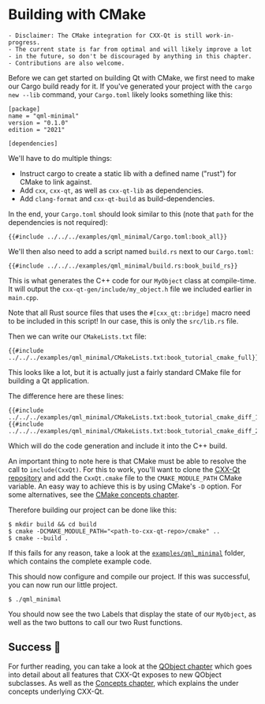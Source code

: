 <!--
SPDX-FileCopyrightText: 2022 Klarälvdalens Datakonsult AB, a KDAB Group company <info@kdab.com>
SPDX-FileContributor: Leon Matthes <leon.matthes@kdab.com>

SPDX-License-Identifier: MIT OR Apache-2.0
-->

# Building with CMake

```diff,ignore
- Disclaimer: The CMake integration for CXX-Qt is still work-in-progress.
- The current state is far from optimal and will likely improve a lot
- in the future, so don't be discouraged by anything in this chapter.
- Contributions are also welcome.
```

Before we can get started on building Qt with CMake, we first need to make our Cargo build ready for it.
If you've generated your project with the `cargo new --lib` command, your `Cargo.toml` likely looks something like this:
```toml,ignore
[package]
name = "qml-minimal"
version = "0.1.0"
edition = "2021"

[dependencies]
```

We'll have to do multiple things:
- Instruct cargo to create a static lib with a defined name ("rust") for CMake to link against.
- Add `cxx`, `cxx-qt`, as well as `cxx-qt-lib` as dependencies.
- Add `clang-format` and `cxx-qt-build` as build-dependencies.

In the end, your `Cargo.toml` should look similar to this (note that `path` for the dependencies is not required):
```toml,ignore
{{#include ../../../examples/qml_minimal/Cargo.toml:book_all}}
```

We'll then also need to add a script named `build.rs` next to our `Cargo.toml`:
```rust,ignore
{{#include ../../../examples/qml_minimal/build.rs:book_build_rs}}
```
This is what generates the C++ code for our `MyObject` class at compile-time.
It will output the `cxx-qt-gen/include/my_object.h` file we included earlier in `main.cpp`.

Note that all Rust source files that uses the `#[cxx_qt::bridge]` macro need to be included in this script!
In our case, this is only the `src/lib.rs` file.

Then we can write our `CMakeLists.txt` file:

```cmake,ignore
{{#include ../../../examples/qml_minimal/CMakeLists.txt:book_tutorial_cmake_full}}
```

This looks like a lot, but it is actually just a fairly standard CMake file for building a Qt application.

The difference here are these lines:
```cmake,ignore
{{#include ../../../examples/qml_minimal/CMakeLists.txt:book_tutorial_cmake_diff_1}}
{{#include ../../../examples/qml_minimal/CMakeLists.txt:book_tutorial_cmake_diff_2}}
```

Which will do the code generation and include it into the C++ build.

An important thing to note here is that CMake must be able to resolve the call to `include(CxxQt)`.
For this to work, you'll want to clone the [CXX-Qt repository](https://github.com/KDAB/cxx-qt/) and add the `CxxQt.cmake` file to the `CMAKE_MODULE_PATH` CMake variable.
An easy way to achieve this is by using CMake's `-D` option.
For some alternatives, see the [CMake concepts chapter](../concepts/cmake.md).

Therefore building our project can be done like this:
```shell
$ mkdir build && cd build
$ cmake -DCMAKE_MODULE_PATH="<path-to-cxx-qt-repo>/cmake" ..
$ cmake --build .
```
If this fails for any reason, take a look at the [`examples/qml_minimal`](https://github.com/KDAB/cxx-qt/tree/main/examples/qml_minimal) folder, which contains the complete example code.

This should now configure and compile our project.
If this was successful, you can now run our little project.
```shell
$ ./qml_minimal
```

You should now see the two Labels that display the state of our `MyObject`, as well as the two buttons to call our two Rust functions.

## Success   🥳

For further reading, you can take a look at the [QObject chapter](../qobject/index.md) which goes into detail about all features that CXX-Qt exposes to new QObject subclasses.
As well as the [Concepts chapter](../concepts/index.md), which explains the under concepts underlying CXX-Qt.
